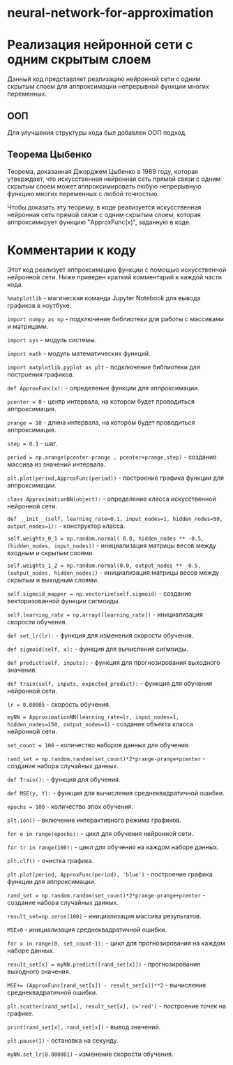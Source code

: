 # neural-network-for-approximation
# Реализация нейронной сети с одним скрытым слоем

Данный код представляет реализацию нейронной сети с одним скрытым слоем для аппроксимации непрерывной функции многих переменных.

## ООП

Для улучшения структуры кода был добавлен ООП подход.

## Теорема Цыбенко

Теорема, доказанная Джорджем Цыбенко в 1989 году, которая утверждает, что искусственная нейронная сеть прямой связи с одним скрытым слоем может аппроксимировать любую непрерывную функцию многих переменных с любой точностью.

Чтобы доказать эту теорему, в коде реализуется искусственная нейронная сеть прямой связи с одним скрытым слоем, которая аппроксимирует функцию "ApproxFunc(x)", заданную в коде.

# Комментарии к коду

Этот код реализует аппроксимацию функции с помощью искусственной нейронной сети. Ниже приведен краткий комментарий к каждой части кода.

`%matplotlib` - магическая команда Jupyter Notebook для вывода графиков в ноутбуке.

`import numpy as np` - подключение библиотеки для работы с массивами и матрицами.

`import sys` - модуль системы.

`import math` - модуль математических функций.

`import matplotlib.pyplot as plt` - подключение библиотеки для построения графиков.

`def ApproxFunc(x):` - определение функции для аппроксимации.

`pcenter = 0` - центр интервала, на котором будет проводиться аппроксимация.

`prange = 10` - длина интервала, на котором будет проводиться аппроксимация.

`step = 0.1` - шаг.

`period = np.arange(pcenter-prange , pcenter+prange,step)` - создание массива из значений интервала.

`plt.plot(period,ApproxFunc(period))` - построение графика функции для аппроксимации.

`class ApproximationNN(object):` - определение класса искусственной нейронной сети.

`def __init__(self, learning_rate=0.1, input_nodes=1, hidden_nodes=50, output_nodes=1):` - конструктор класса.

`self.weights_0_1 = np.random.normal( 0.0, hidden_nodes ** -0.5, (hidden_nodes, input_nodes))` - инициализация матрицы весов между входным и скрытым слоями.

`self.weights_1_2 = np.random.normal(0.0, output_nodes ** -0.5, (output_nodes, hidden_nodes))` - инициализация матрицы весов между скрытым и выходным слоями.

`self.sigmoid_mapper = np.vectorize(self.sigmoid)` - создание векторизованной функции сигмоиды.

`self.learning_rate = np.array([learning_rate])` - инициализация скорости обучения.

`def set_lr(lr):` - функция для изменения скорости обучения.

`def sigmoid(self, x):` - функция для вычисления сигмоиды.

`def predict(self, inputs):` - функция для прогнозирования выходного значения.

`def train(self, inputs, expected_predict):` - функция для обучения нейронной сети.

`lr = 0.00005` - скорость обучения.

`myNN = ApproximationNN(learning_rate=lr, input_nodes=1, hidden_nodes=150, output_nodes=1)` - создание объекта класса нейронной сети.

`set_count = 100` - количество наборов данных для обучения.

`rand_set = np.random.random(set_count)*2*prange-prange+pcenter` - создание набора случайных данных.

`def Train():` - функция для обучения.

`def MSE(y, Y):` - функция для вычисления среднеквадратичной ошибки.

`epochs = 100` - количество эпох обучения.

`plt.ion()` - включение интерактивного режима графиков.

`for e in range(epochs):` - цикл для обучения нейронной сети.

`for tr in range(100):` - цикл для обучения на каждом наборе данных.

`plt.clf()` - очистка графика.

`plt.plot(period, ApproxFunc(period), 'blue')` - построение графика функции для аппроксимации.

`rand_set = np.random.random(set_count)*2*prange-prange+pcenter` - создание набора случайных данных.

`result_set=np.zeros(100)` - инициализация массива результатов.

`MSE=0` - инициализация среднеквадратичной ошибки.

`for x in range(0, set_count-1):` - цикл для прогнозирования на каждом наборе данных.

`result_set[x] = myNN.predict([rand_set[x]])` - прогнозирование выходного значения.

`MSE+= (ApproxFunc(rand_set[x]) - result_set[x])**2` - вычисление среднеквадратичной ошибки.

`plt.scatter(rand_set[x], result_set[x], c='red')` - построение точек на графике.

`print(rand_set[x], rand_set[x])` - вывод значений.

`plt.pause(1)` - остановка на секунду.

`myNN.set_lr(0.000001)` - изменение скорости обучения.
